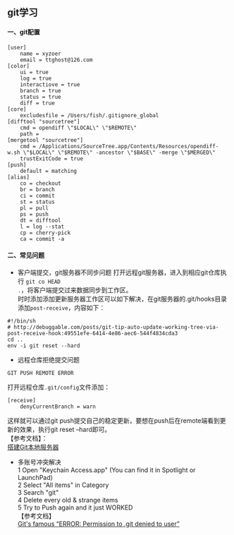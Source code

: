 ## git学习
#### 一、git配置
```linux
[user]
    name = xyzoer
    email = ttghost@126.com
[color]
    ui = true
    log = true
    interactiove = true
    branch = true
    status = true
    diff = true
[core]
    excludesfile = /Users/fish/.gitignore_global
[difftool "sourcetree"]
    cmd = opendiff \"$LOCAL\" \"$REMOTE\"
    path =
[mergetool "sourcetree"]
    cmd = /Applications/SourceTree.app/Contents/Resources/opendiff-w.sh \"$LOCAL\" \"$REMOTE\" -ancestor \"$BASE\" -merge \"$MERGED\"
    trustExitCode = true
[push]
    default = matching
[alias]
    co = checkout
    br = branch
    ci = commit
    st = status
    pl = pull
    ps = push
    dt = difftool
    l = log --stat
    cp = cherry-pick
    ca = commit -a
```
#### 二、常见问题
- 客户端提交，git服务器不同步问题
打开远程git服务器，进入到相应git仓库执行 <code>git co HEAD .</code>，将客户端提交过来数据同步到工作区。    
时时添加添加更新服务器工作区可以如下解决，在git服务器的.git/hooks目录添加<code>post-receive</code>，内容如下：
```linux
#!/bin/sh
# http://debuggable.com/posts/git-tip-auto-update-working-tree-via-post-receive-hook:49551efe-6414-4e86-aec6-544f4834cda3
cd ..
env -i git reset --hard
```
- 远程仓库拒绝提交问题
```linux 
GIT PUSH REMOTE ERROR
```
打开远程仓库<code>.git/config</code>文件添加：
```linux
[receive]
	denyCurrentBranch = warn
```
这样就可以通过git push提交自己的稳定更新，要想在push后在remote端看到更新的效果，执行git reset –hard即可。    
【参考文档】：    
[搭建Git本地服务器](http://www.cnblogs.com/trying/archive/2012/06/28/2863758.html)    
- 多账号冲突解决    
1 Open "Keychain Access.app" (You can find it in Spotlight or LaunchPad)    
2 Select "All items" in Category    
3 Search "git"    
4 Delete every old & strange items    
5 Try to Push again and it just WORKED    
【参考文档】    
[Git's famous “ERROR: Permission to .git denied to user”](http://stackoverflow.com/questions/5335197/gits-famous-error-permission-to-git-denied-to-user)    
